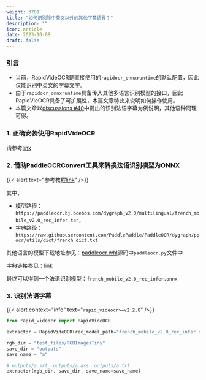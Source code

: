 ```yaml
---
weight: 3701
title: "如何识别除中英文以外的其他字幕语言？"
description: ""
icon: article
date: 2023-10-08
draft: false
---
```


### 引言
- 当前，RapidVideOCR是直接使用的`rapidocr_onnxruntime`的默认配置，因此仅能识别中英文的字幕文字。
- 由于`rapidocr_onnxruntime`具备传入其他多语言识别模型的接口，因此RapidVieOCR具备了可扩展性，本篇文章特此来说明如何操作使用。
- 本篇文章以[discussions #40](https://github.com/SWHL/RapidVideOCR/discussions/40)中提出的识别法语字幕为例说明，其他语种同理可得。

### 1. 正确安装使用RapidVideOCR
请参考[link](https://swhl.github.io/RapidVideOCR/docs/tutorial/senior/)

### 2. 借助PaddleOCRConvert工具来转换法语识别模型为ONNX
{{< alert text="参考教程[link](https://github.com/RapidAI/PaddleOCRModelConvert)" />}}

其中，
- 模型路径：`https://paddleocr.bj.bcebos.com/dygraph_v2.0/multilingual/french_mobile_v2.0_rec_infer.tar`，
- 字典路径：`https://raw.githubusercontent.com/PaddlePaddle/PaddleOCR/dygraph/ppocr/utils/dict/french_dict.txt`

其他语言的模型下载地址参见：[paddleocr whl](https://files.pythonhosted.org/packages/8f/d0/1a2f9430f61781beb16556182baa938e8f93c8b46c27ad5865a5655fae05/paddleocr-2.7.0.3-py3-none-any.whl)源码中`paddleocr.py`文件中

字典链接参见：[link](https://github.com/PaddlePaddle/PaddleOCR/tree/799c144ab3b0b5d19a37c7e85c47e88ff27c643d/ppocr/utils/dict)

最终可以得到一个法语识别模型：`french_mobile_v2.0_rec_infer.onnx`

### 3. 识别法语字幕
{{< alert context="info" text="`rapid_videocr>=v2.2.8`" />}}

```python {linenos=table}
from rapid_videocr import RapidVideOCR

extractor = RapidVideOCR(rec_model_path="french_mobile_v2.0_rec_infer.onnx")

rgb_dir = "test_files/RGBImagesTiny"
save_dir = "outputs"
save_name = "a"

# outputs/a.srt  outputs/a.ass  outputs/a.txt
extractor(rgb_dir, save_dir, save_name=save_name)
```

<script src="https://giscus.app/client.js"
        data-repo="SWHL/RapidVideOCR"
        data-repo-id="MDEwOlJlcG9zaXRvcnk0MDU1ODkwMjk="
        data-category="Q&A"
        data-category-id="DIC_kwDOGCzMJc4CUluM"
        data-mapping="title"
        data-strict="0"
        data-reactions-enabled="1"
        data-emit-metadata="0"
        data-input-position="top"
        data-theme="preferred_color_scheme"
        data-lang="zh-CN"
        data-loading="lazy"
        crossorigin="anonymous"
        async>
</script>
